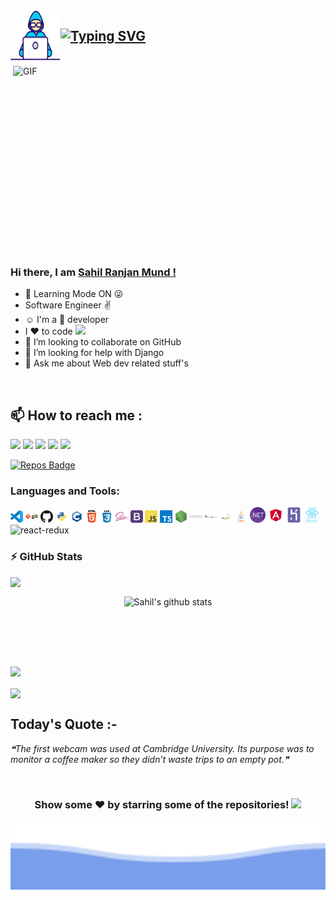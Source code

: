 <img align="left" width="80" height="80"  src="https://github.com/AkashSingh3031/AkashSingh3031/blob/main/images/Developer.gif">

## [![Typing SVG](https://readme-typing-svg.demolab.com?font=Fira+Code&weight=700&size=22&pause=1000&color=EE25F7&width=435&lines=Welcome+to+My+Github)](https://git.io/typing-svg)

<br>
<img align="right" alt="GIF" src="https://github.com/abhisheknaiidu/abhisheknaiidu/blob/master/code.gif?raw=true" width="500" height="320" />

### Hi there, I am [Sahil Ranjan Mund !]() 
<!-- <img src="https://media.giphy.com/media/hvRJCLFzcasrR4ia7z/giphy.gif"> -->

- 🌱 Learning Mode ON :stuck_out_tongue_winking_eye: 
-  Software Engineer   :v:
- :relaxed: I'm a 🚀 developer 
- I ❤️ to code <img src="https://media.giphy.com/media/WUlplcMpOCEmTGBtBW/giphy.gif" width="30"/>
- 👯 I’m looking to collaborate on GitHub
- 🤔 I’m looking for help with Django
- 💬 Ask me about Web dev related stuff's

<br>

## :mailbox: How to reach me : 

[<img src="https://img.icons8.com/bubbles/50/000000/gmail.png"/>](mailto:msahilranjan@gmail.com)
[<img target="_blank" src="https://img.icons8.com/bubbles/50/000000/linkedin.png"/>](https://www.linkedin.com/in/sahil-ranjan-mund-975997196/)
[<img target="_blank" src="https://img.icons8.com/bubbles/50/000000/github.png">](https://www.github.com/SahilMund/)
[<img target="_blank" src="https://img.icons8.com/bubbles/50/000000/twitter.png"/>](https://twitter.com/sahil_mund/)
[<img target="_blank" src="https://img.icons8.com/bubbles/50/000000/instagram-new.png"/>](https://www.instagram.com/_sahil_ranjan_/)

[![Repos Badge](https://badges.pufler.dev/repos/SahilMund?logo=github)](https://github.com/SahilMund?tab=repositories)

### Languages and Tools: 
<code><img height="20" src="https://raw.githubusercontent.com/github/explore/80688e429a7d4ef2fca1e82350fe8e3517d3494d/topics/visual-studio-code/visual-studio-code.png"></code>
<code><img height="20" src="https://raw.githubusercontent.com/github/explore/80688e429a7d4ef2fca1e82350fe8e3517d3494d/topics/git/git.png"></code>
<code><img height="20" src="https://raw.githubusercontent.com/github/explore/78df643247d429f6cc873026c0622819ad797942/topics/github/github.png"></code>
<code><img height="20" src="https://raw.githubusercontent.com/github/explore/80688e429a7d4ef2fca1e82350fe8e3517d3494d/topics/python/python.png"></code>
<code><img height="20" src="https://raw.githubusercontent.com/github/explore/80688e429a7d4ef2fca1e82350fe8e3517d3494d/topics/c/c.png"></code>
<code><img height="20" src="https://raw.githubusercontent.com/github/explore/80688e429a7d4ef2fca1e82350fe8e3517d3494d/topics/html/html.png"></code>
<code><img height="20" src="https://raw.githubusercontent.com/github/explore/80688e429a7d4ef2fca1e82350fe8e3517d3494d/topics/css/css.png"></code>
<code><img height="20" src="https://raw.githubusercontent.com/github/explore/80688e429a7d4ef2fca1e82350fe8e3517d3494d/topics/sass/sass.png"></code>
<code><img height="20" src="https://raw.githubusercontent.com/github/explore/80688e429a7d4ef2fca1e82350fe8e3517d3494d/topics/bootstrap/bootstrap.png"></code>
<code><img height="20" src="https://raw.githubusercontent.com/github/explore/80688e429a7d4ef2fca1e82350fe8e3517d3494d/topics/javascript/javascript.png"></code>
<code><img height="20" src="https://raw.githubusercontent.com/github/explore/80688e429a7d4ef2fca1e82350fe8e3517d3494d/topics/typescript/typescript.png"></code>
<code><img height="20" src="https://raw.githubusercontent.com/github/explore/80688e429a7d4ef2fca1e82350fe8e3517d3494d/topics/nodejs/nodejs.png"></code> 
<code><img height="20" src="https://raw.githubusercontent.com/github/explore/80688e429a7d4ef2fca1e82350fe8e3517d3494d/topics/express/express.png"></code>
<code><img height="20" src="https://raw.githubusercontent.com/github/explore/80688e429a7d4ef2fca1e82350fe8e3517d3494d/topics/mongodb/mongodb.png"></code>
<code><img height="20" src="https://raw.githubusercontent.com/github/explore/80688e429a7d4ef2fca1e82350fe8e3517d3494d/topics/mysql/mysql.png"></code>
<code><img height="20" src="https://raw.githubusercontent.com/github/explore/80688e429a7d4ef2fca1e82350fe8e3517d3494d/topics/java/java.png"></code>
<code><img  src="https://raw.githubusercontent.com/github/explore/80688e429a7d4ef2fca1e82350fe8e3517d3494d/topics/dotnet/dotnet.png" width="25" height="25"></code>
<code><img  src="https://raw.githubusercontent.com/github/explore/80688e429a7d4ef2fca1e82350fe8e3517d3494d/topics/angular/angular.png" width="25" height="25"></code>
<code><img src="https://raw.githubusercontent.com/devicons/devicon/master/icons/heroku/heroku-plain.svg" alt="heroku" width="25" height="25" /></code>
<code><img src="https://raw.githubusercontent.com/devicons/devicon/master/icons/react/react-original-wordmark.svg" alt="react" width="25" height="25" /></code>
<img src="https://raw.githubusercontent.com/reduxjs/redux/master/logo/logo.png" alt="react-redux" width="25" height="25" />

### :zap: GitHub Stats
<div>
<a href="https://github.com/SahilMund">
 <img align="left" src="https://github-readme-stats.vercel.app/api/top-langs/?username=SahilMund&theme=light&langs_count=5" />
</a>
<br>

<div align="center">
 
![Sahil's github stats](https://github-readme-stats.vercel.app/api?username=SahilMund&show_icons=true&theme=tokyonight)
 
</div>
<br>
</br>
</div>

<p align="center">&nbsp;

<img align="center" width="80%" src="https://github-readme-streak-stats.herokuapp.com/?user=SahilMund&theme=radical&custom_title=streak-stats&hide_border=true&layout=compact" /><br><br>
  <img align="center" width="80%" src="https://github-profile-summary-cards.vercel.app/api/cards/profile-details?username=SahilMund&theme=dracula" />
</p>

## Today's Quote :-

<!--STARTS_HERE_QUOTE_README-->
<i>❝The first webcam was used at Cambridge University. Its purpose was to monitor a coffee maker so they didn’t waste trips to an empty pot.❞</i>
<!--ENDS_HERE_QUOTE_README-->

<div align="center">
 <br>
  
### Show some ❤️ by starring some of the repositories! <img src="https://media.giphy.com/media/LnQjpWaON8nhr21vNW/giphy.gif" width="60"> 
</div>

<img height="100%" alt="Bottom" width="100%" src="https://github.com/AkashSingh3031/AkashSingh3031/blob/main/images/bottom_header.svg"/>
